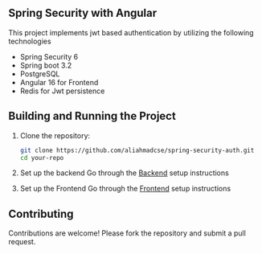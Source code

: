 ## Spring Security with Angular

This project implements jwt based authentication by utilizing the following technologies

- Spring Security 6
- Spring boot 3.2
- PostgreSQL
- Angular 16 for Frontend
- Redis for Jwt persistence


## Building and Running the Project

1. Clone the repository:

    ```bash
    git clone https://github.com/aliahmadcse/spring-security-auth.git
    cd your-repo
    ```
2. Set up the backend
Go through the [Backend](/api/README.md) setup instructions

3. Set up the Frontend
Go through the [Frontend](/client/web/README.md) setup instructions


## Contributing
Contributions are welcome! Please fork the repository and submit a pull request.
